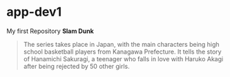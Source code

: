 # app-dev1
My first Repository
**Slam Dunk**
>The series takes place in Japan, with the main characters being high school basketball players from Kanagawa Prefecture. It tells the story of Hanamichi Sakuragi, a teenager who falls in love with Haruko Akagi after being rejected by 50 other girls.
